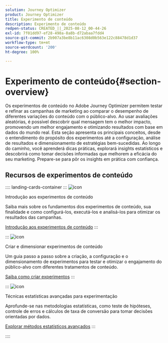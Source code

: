 ```yaml
---
solution: Journey Optimizer
product: Journey Optimizer
title: Experimento de conteúdo
description: Experimento de conteúdo
redpen-status: CREATED_||_2025-08-12_00-44-26
exl-id: 7f01dd97-ef28-498a-8a8b-d72abaa7fdd4
source-git-commit: 2b907a3be8b11ac6308d0b563e122c88478d1d37
workflow-type: tm+mt
source-wordcount: '200'
ht-degree: 100%

---
```


# Experimento de conteúdo{#section-overview}

Os experimentos de conteúdo no Adobe Journey Optimizer permitem testar e refinar as campanhas de marketing ao comparar o desempenho de diferentes variações do conteúdo com o público-alvo. Ao usar avaliações aleatórias, é possível descobrir qual mensagem tem o melhor impacto, promovendo um melhor engajamento e otimizando resultados com base em dados do mundo real. Esta seção apresenta os principais conceitos, desde o entendimento do propósito dos experimentos até a configuração, análise de resultados e dimensionamento de estratégias bem-sucedidas. Ao longo do caminho, você aprenderá dicas práticas, explorará insights estatísticos e descobrirá como tomar decisões informadas que melhorem a eficácia do seu marketing. Prepare-se para pôr os insights em prática com confiança.

## Recursos de experimentos de conteúdo

:::: landing-cards-container
:::
![icon](https://cdn.experienceleague.adobe.com/icons/circle-play.svg?lang=pt-BR)

Introdução aos experimentos de conteúdo

Saiba mais sobre os fundamentos dos experimentos de conteúdo, sua finalidade e como configurá-los, executá-los e analisá-los para otimizar os resultados das campanhas.

[Introdução aos experimentos de conteúdo](../using/content-management/get-started-experiment.md)
:::

:::
![icon](https://cdn.experienceleague.adobe.com/icons/list-check.svg?lang=pt-BR)

Criar e dimensionar experimentos de conteúdo

Um guia passo a passo sobre a criação, a configuração e o dimensionamento de experimentos para testar e otimizar o engajamento do público-alvo com diferentes tratamentos de conteúdo.

[Saiba como criar experimentos](../using/content-management/content-experiment.md)
:::

:::
![icon](https://cdn.experienceleague.adobe.com/icons/chart-line.svg?lang=pt-BR)

Técnicas estatísticas avançadas para experimentação

Aprofunde-se nas metodologias estatísticas, como teste de hipóteses, controle de erros e cálculos de taxa de conversão para tomar decisões orientadas por dados.

[Explorar métodos estatísticos avançados](technotes-landing-page.md)
:::

::::
